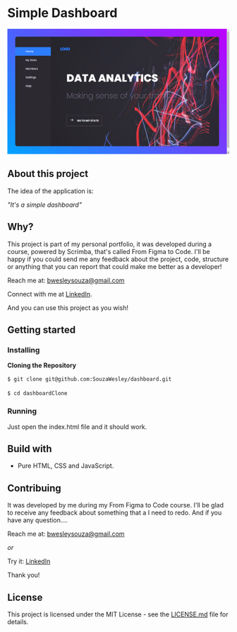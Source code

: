 # Simple Dashboard
![Preview-Screen](./assets/dashboardCover.png)

## About this project

The idea of the application is:

_"It's a simple dashboard"_

## Why?

This project is part of my personal portfolio, it was developed during a course, powered by Scrimba, that's called From Figma to Code. I'll be happy if you could send me any feedback about the project, code, structure or anything that you can report that could make me better as a developer!

Reach me at: bwesleysouza@gmail.com

Connect with me at [LinkedIn](https://www.linkedin.com/in/).

And you can use this project as you wish!

## Getting started

### Installing

**Cloning the Repository**

```
$ git clone git@github.com:SouzaWesley/dashboard.git

$ cd dashboardClone
```

### Running

Just open the index.html file and it should work.

## Build with

- Pure HTML, CSS and JavaScript.

## Contribuing

It was developed by me during my From Figma to Code course. I'll be glad to receive any feedback about something that a I need to redo. And if you have any question....

Reach me at: bwesleysouza@gmail.com

_or_

Try it: [LinkedIn](https://www.linkedin.com/in/)

Thank you!

## License

This project is licensed under the MIT License - see the [LICENSE.md](./LICENSE.md) file for details.

